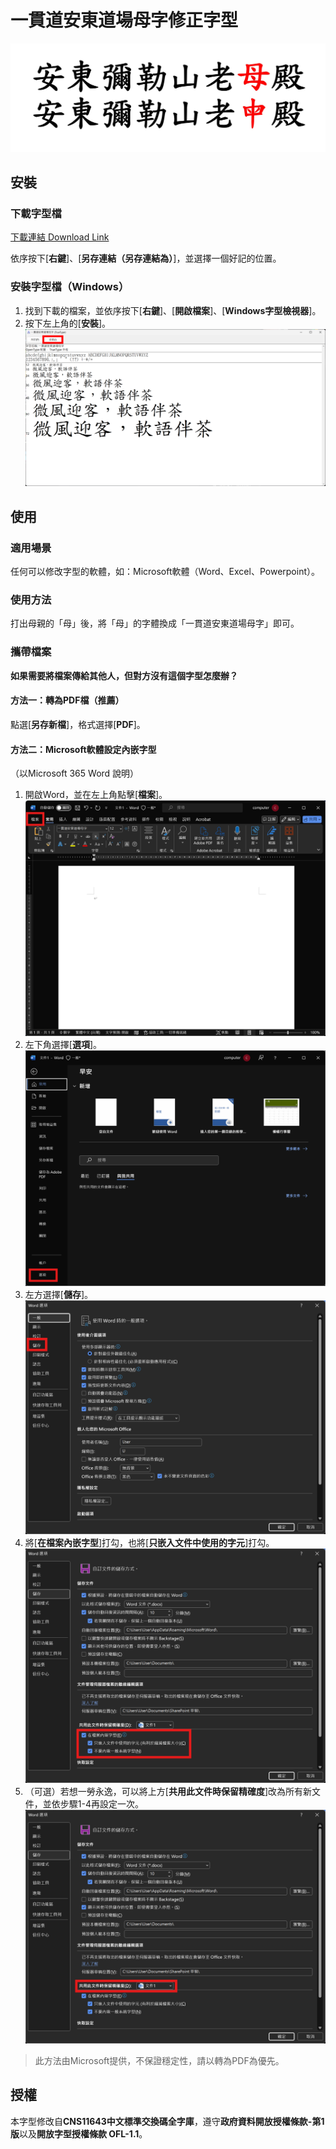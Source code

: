 # 一貫道安東道場母字修正字型

![01_compare.jpg](src/01_compare.jpg)

## 安裝

### 下載字型檔

[下載連結 Download Link](https://github.com/minhung1126/andong_fonts/releases/latest/download/Andong-font.ttf)

依序按下[**右鍵**]、[**另存連結（另存連結為）**]，並選擇一個好記的位置。

### 安裝字型檔（Windows）

1. 找到下載的檔案，並依序按下[**右鍵**]、[**開啟檔案**]、[**Windows字型檢視器**]。
2. 按下左上角的[**安裝**]。
![02_02_install_page.png](src/02_02_install_page.png)

## 使用

### 適用場景

任何可以修改字型的軟體，如：Microsoft軟體（Word、Excel、Powerpoint）。

### 使用方法

打出母親的「母」後，將「母」的字體換成「一貫道安東道場母字」即可。

### 攜帶檔案

**如果需要將檔案傳給其他人，但對方沒有這個字型怎麼辦？**

#### 方法一：轉為PDF檔（推薦）

點選[**另存新檔**]，格式選擇[**PDF**]。

#### 方法二：Microsoft軟體設定內嵌字型

（以Microsoft 365 Word 說明）

1. 開啟Word，並在左上角點擊[**檔案**]。
![alt text](src/03_01_word_setup.png)
2. 左下角選擇[**選項**]。
![alt text](src/03_02_word_setup.png)
3. 左方選擇[**儲存**]。
![alt text](src/03_03_word_setup.png)
4. 將[**在檔案內嵌字型**]打勾，也將[**只嵌入文件中使用的字元**]打勾。
![alt text](src/03_04_word_setup.png)
5. （可選）若想一勞永逸，可以將上方[**共用此文件時保留精確度**]改為所有新文件，並依步驟1-4再設定一次。
![alt text](src/03_05_word_setup.png)

> 此方法由Microsoft提供，不保證穩定性，請以轉為PDF為優先。

## 授權

本字型修改自**CNS11643中文標準交換碼全字庫**，遵守**政府資料開放授權條款-第1版**以及**開放字型授權條款 OFL-1.1**。
